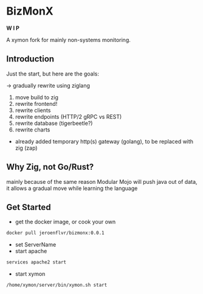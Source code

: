# BizMonX

**W I P**

A xymon fork for mainly non-systems monitoring.

## Introduction

Just the start, but here are the goals:

-> gradually rewrite using ziglang

1. move build to zig
2. rewrite frontend! 
3. rewrite clients
4. rewrite endpoints (HTTP/2 gRPC vs REST)
5. rewrite database (tigerbeetle?)
6. rewrite charts


+ already added temporary http(s) gateway (golang), to be replaced with zig (zap)


## Why Zig, not Go/Rust?
mainly because of the same reason Modular Mojo will push java out of data, it allows a gradual 
move while learning the language


## Get Started
- get the docker image, or cook your own
```bash 
docker pull jeroenflvr/bizmonx:0.0.1
```
- set ServerName
- start apache
```bash
services apache2 start
```
- start xymon
```bash
/home/xymon/server/bin/xymon.sh start
```

